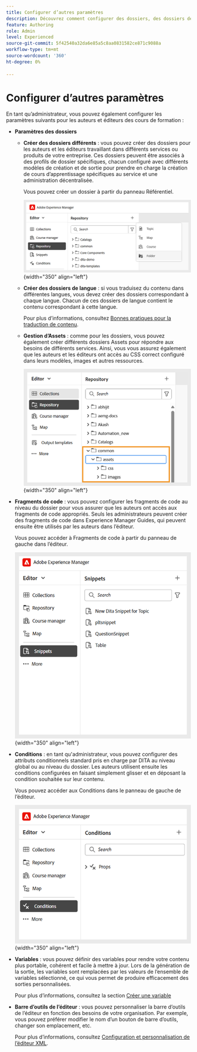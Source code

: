 ```yaml
---
title: Configurer d’autres paramètres
description: Découvrez comment configurer des dossiers, des dossiers de ressources, des variables, des fragments de code, des conditions, etc. pour différents services dans Experience Manager Guides.
feature: Authoring
role: Admin
level: Experienced
source-git-commit: 5f42540a32da6e85a5c8aa0831582ce871c9088a
workflow-type: tm+mt
source-wordcount: '360'
ht-degree: 0%

---
```


# Configurer d’autres paramètres

En tant qu’administrateur, vous pouvez également configurer les paramètres suivants pour les auteurs et éditeurs des cours de formation :

- **Paramètres des dossiers**
   - **Créer des dossiers différents** : vous pouvez créer des dossiers pour les auteurs et les éditeurs travaillant dans différents services ou produits de votre entreprise. Ces dossiers peuvent être associés à des profils de dossier spécifiques, chacun configuré avec différents modèles de création et de sortie pour prendre en charge la création de cours d’apprentissage spécifiques au service et une administration décentralisée.

     Vous pouvez créer un dossier à partir du panneau Référentiel.

     ![](assets/create-new-folder.png){width="350" align="left"}
   - **Créer des dossiers de langue** : si vous traduisez du contenu dans différentes langues, vous devez créer des dossiers correspondant à chaque langue. Chacun de ces dossiers de langue contient le contenu correspondant à cette langue.

     Pour plus d’informations, consultez [Bonnes pratiques pour la traduction de contenu](../user-guide/translation-first-time.md).
   - **Gestion d’Assets** : comme pour les dossiers, vous pouvez également créer différents dossiers Assets pour répondre aux besoins de différents services. Ainsi, vous vous assurez également que les auteurs et les éditeurs ont accès au CSS correct configuré dans leurs modèles, images et autres ressources.

     ![](assets/configure-assets-folder.png){width="350" align="left"}
- **Fragments de code** : vous pouvez configurer les fragments de code au niveau du dossier pour vous assurer que les auteurs ont accès aux fragments de code appropriés. Seuls les administrateurs peuvent créer des fragments de code dans Experience Manager Guides, qui peuvent ensuite être utilisés par les auteurs dans l’éditeur.

  Vous pouvez accéder à Fragments de code à partir du panneau de gauche dans l’éditeur.

  ![](assets/create-snippets.png){width="350" align="left"}
- **Conditions** : en tant qu&#39;administrateur, vous pouvez configurer des attributs conditionnels standard pris en charge par DITA au niveau global ou au niveau du dossier. Les auteurs utilisent ensuite les conditions configurées en faisant simplement glisser et en déposant la condition souhaitée sur leur contenu.

  Vous pouvez accéder aux Conditions dans le panneau de gauche de l’éditeur.

  ![](assets/create-conditions.png){width="350" align="left"}
- **Variables** : vous pouvez définir des variables pour rendre votre contenu plus portable, cohérent et facile à mettre à jour. Lors de la génération de la sortie, les variables sont remplacées par les valeurs de l’ensemble de variables sélectionné, ce qui vous permet de produire efficacement des sorties personnalisées.

  Pour plus d’informations, consultez la section [Créer une variable](../native-pdf/native-pdf-variables.md#create-a-new-variable)

- **Barre d’outils de l’éditeur** : vous pouvez personnaliser la barre d’outils de l’éditeur en fonction des besoins de votre organisation. Par exemple, vous pouvez préférer modifier le nom d’un bouton de barre d’outils, changer son emplacement, etc.

  Pour plus d’informations, consultez [Configuration et personnalisation de l’éditeur XML](../cs-install-guide/conf-folder-level.md#configure-and-customize-the-xml-editor-id2065g300o5z).
